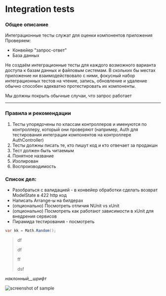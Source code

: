 Integration tests
===
### Общее описание

Интеграционные тесты служат для оценки компонентов приложения
Проверяем:

* Конвейер "запрос-ответ"
* База данных


Не создаём интеграционные тесты для каждого возможного варианта доступа к базам данных и файловым системам.
В скольких бы местах приложение ни взаимодействовало с ними, фокусный набор интеграционных тестов на чтение, запись, обновление и удаление обычно способен адекватно протестировать их компоненты.

Мы должны покрыть обычные случаи, что запрос работает
*** 
### Правила и рекомендации

1. Тесты упорядочены по классам контроллеров и именуются по контроллеру, который они проверяют (например, Auth для тестирования интеграции компонентов на контроллере AuthController)
2. Тесты должны писать те, кто пишут код и кто отвечает за продакшн
3. Тест должен быть читаемым
4. Понятное название
5. Изолирован
6. Воспроизводимость

### Список дел:
* Разобраться с валидацией - в конвейер обработки сделать возврат ModelState в 422 http код
* Написать Arrange-ы на билдерах
* (опционально) Посмотреть отличия NUnit vs xUnit
* (опционально) Посмотреть как работают зависимости в xUnit для внедрения сервисов
* Пирамида тестирования - посмотреть










```c#
var kk = Math.Random();
```
>df
> 
>df
> 
> ff
> 
> dsf

_наклонный__шрифт_

![screenshot of sample](http://webdesign.ru.net/images/Heydon_min.jpg)